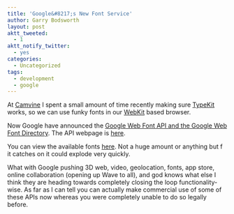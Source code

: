 ```yaml
---
title: 'Google&#8217;s New Font Service'
author: Garry Bodsworth
layout: post
aktt_tweeted:
  - 1
aktt_notify_twitter:
  - yes
categories:
  - Uncategorized
tags:
  - development
  - google
---
```

At [Camvine][1] I spent a small amount of time recently making sure [TypeKit][2] works, so we can use funky fonts in our [WebKit][3] based browser.

Now Google have announced the [Google Web Font API and the Google Web Font Directory][4]. The API webpage is [here][5].

You can view the available fonts [here][6]. Not a huge amount or anything but f it catches on it could explode very quickly.

What with Google pushing 3D web, video, geolocation, fonts, app store, online collaboration (opening up Wave to all), and god knows what else I think they are heading towards completely closing the loop functionality-wise. As far as I can tell you can actually make commercial use of some of these APIs now whereas you were completely unable to do so legally before.

 [1]: http://www.camvine.com/products/hardware
 [2]: http://typekit.com/
 [3]: http://webkit.org/
 [4]: http://googlecode.blogspot.com/2010/05/introducing-google-font-api-google-font.html
 [5]: http://code.google.com/apis/webfonts/
 [6]: http://code.google.com/webfonts